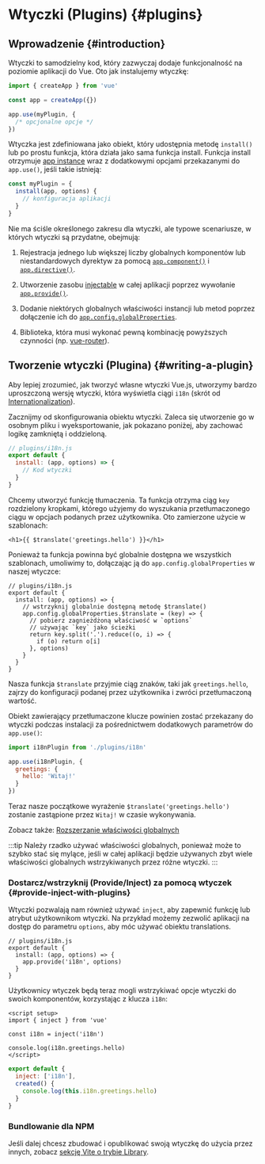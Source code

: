 ﻿# Wtyczki (Plugins) {#plugins}

## Wprowadzenie {#introduction}

Wtyczki to samodzielny kod, który zazwyczaj dodaje funkcjonalność na poziomie aplikacji do Vue. Oto jak instalujemy wtyczkę:

```js
import { createApp } from 'vue'

const app = createApp({})

app.use(myPlugin, {
  /* opcjonalne opcje */
})
```

Wtyczka jest zdefiniowana jako obiekt, który udostępnia metodę `install()` lub po prostu funkcja, która działa jako sama funkcja install. Funkcja install otrzymuje [app instance](/api/application) wraz z dodatkowymi opcjami przekazanymi do `app.use()`, jeśli takie istnieją:

```js
const myPlugin = {
  install(app, options) {
    // konfiguracja aplikacji
  }
}
```

Nie ma ściśle określonego zakresu dla wtyczki, ale typowe scenariusze, w których wtyczki są przydatne, obejmują:

1. Rejestracja jednego lub większej liczby globalnych komponentów lub niestandardowych dyrektyw za pomocą [`app.component()`](/api/application#app-component) i [`app.directive()`](/api/application#app-directive).

2. Utworzenie zasobu [injectable](/guide/components/provide-inject) w całej aplikacji poprzez wywołanie [`app.provide()`](/api/application#app-provide).

3. Dodanie niektórych globalnych właściwości instancji lub metod poprzez dołączenie ich do [`app.config.globalProperties`](/api/application#app-config-globalproperties).

4. Biblioteka, która musi wykonać pewną kombinację powyższych czynności (np. [vue-router](https://github.com/vuejs/vue-router-next)).

## Tworzenie wtyczki (Plugina) {#writing-a-plugin}

Aby lepiej zrozumieć, jak tworzyć własne wtyczki Vue.js, utworzymy bardzo uproszczoną wersję wtyczki, która wyświetla ciągi `i18n` (skrót od [Internationalization](https://en.wikipedia.org/wiki/Internationalization_and_localization)).

Zacznijmy od skonfigurowania obiektu wtyczki. Zaleca się utworzenie go w osobnym pliku i wyeksportowanie, jak pokazano poniżej, aby zachować logikę zamkniętą i oddzieloną.

```js
// plugins/i18n.js
export default {
  install: (app, options) => {
    // Kod wtyczki
  }
}
```

Chcemy utworzyć funkcję tłumaczenia. Ta funkcja otrzyma ciąg `key` rozdzielony kropkami, którego użyjemy do wyszukania przetłumaczonego ciągu w opcjach podanych przez użytkownika. Oto zamierzone użycie w szablonach:

```vue-html
<h1>{{ $translate('greetings.hello') }}</h1>
```

Ponieważ ta funkcja powinna być globalnie dostępna we wszystkich szablonach, umoliwimy to, dołączając ją do `app.config.globalProperties` w naszej wtyczce:

```js{4-11}
// plugins/i18n.js
export default {
  install: (app, options) => {
    // wstrzyknij globalnie dostępną metodę $translate()
    app.config.globalProperties.$translate = (key) => {
      // pobierz zagnieżdżoną właściwość w `options`
      // używając `key` jako ścieżki
      return key.split('.').reduce((o, i) => {
        if (o) return o[i]
      }, options)
    }
  }
}
```

Nasza funkcja `$translate` przyjmie ciąg znaków, taki jak `greetings.hello`, zajrzy do konfiguracji podanej przez użytkownika i zwróci przetłumaczoną wartość.

Obiekt zawierający przetłumaczone klucze powinien zostać przekazany do wtyczki podczas instalacji za pośrednictwem dodatkowych parametrów do `app.use()`:

```js
import i18nPlugin from './plugins/i18n'

app.use(i18nPlugin, {
  greetings: {
    hello: 'Witaj!'
  }
})
```

Teraz nasze początkowe wyrażenie `$translate('greetings.hello')` zostanie zastąpione przez `Witaj!` w czasie wykonywania.

Zobacz także: [Rozszerzanie właściwości globalnych](/guide/typescript/options-api#augmenting-global-properties) <sup class="vt-badge ts" />

:::tip
Należy rzadko używać właściwości globalnych, ponieważ może to szybko stać się mylące, jeśli w całej aplikacji będzie używanych zbyt wiele właściwości globalnych wstrzykiwanych przez różne wtyczki.
:::

### Dostarcz/wstrzyknij (Provide/Inject) za pomocą wtyczek {#provide-inject-with-plugins}

Wtyczki pozwalają nam również używać `inject`, aby zapewnić funkcję lub atrybut użytkownikom wtyczki. Na przykład możemy zezwolić aplikacji na dostęp do parametru `options`, aby móc używać obiektu translations.

```js{10}
// plugins/i18n.js
export default {
  install: (app, options) => {
    app.provide('i18n', options)
  }
}
```

Użytkownicy wtyczek będą teraz mogli wstrzykiwać opcje wtyczki do swoich komponentów, korzystając z klucza `i18n`:

<div class="composition-api">

```vue
<script setup>
import { inject } from 'vue'

const i18n = inject('i18n')

console.log(i18n.greetings.hello)
</script>
```

</div>
<div class="options-api">

```js
export default {
  inject: ['i18n'],
  created() {
    console.log(this.i18n.greetings.hello)
  }
}
```

</div>

### Bundlowanie dla NPM

Jeśli dalej chcesz zbudować i opublikować swoją wtyczkę do użycia przez innych, zobacz [sekcję Vite o trybie Library](https://vitejs.dev/guide/build.html#library-mode).
